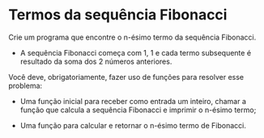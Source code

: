 # Termos da sequência Fibonacci

Crie um programa que encontre o n-ésimo termo da sequência Fibonacci.

- A sequência Fibonacci começa com 1, 1 e cada termo subsequente é resultado da soma dos 2 números anteriores.

Você deve, obrigatoriamente, fazer uso de funções para resolver esse problema:

- Uma função inicial para receber como entrada um inteiro, chamar a função que calcula a sequência Fibonacci e imprimir o n-ésimo termo;

- Uma função para calcular e retornar o n-ésimo termo de Fibonacci.